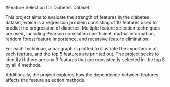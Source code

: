 #Feature Selection for Diabetes Dataset

This project aims to evaluate the strength of features in the diabetes dataset, which is a regression problem consisting of 10 features used to predict the progression of diabetes. Multiple feature selection techniques are used, including Pearson correlation coefficient, mutual information, random forest feature importance, and recursive feature elimination.

For each technique, a bar graph is plotted to illustrate the importance of each feature, and the top 5 features are printed out. The project seeks to identify if there are any 3 features that are consistently selected in the top 5 by all 4 methods.

Additionally, the project explores how the dependence between features affects the feature selection methods.

